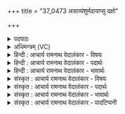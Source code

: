 +++
title = "37_0473 असाव्यंशुर्मदायाप्सु दक्षो"

+++
<details><summary>पदपाठः</summary>

अ꣡सा꣢꣯वि। अँ꣣शुः꣢। म꣡दा꣢꣯य। अ꣣प्सु꣢। द꣡क्षः꣢꣯। गि꣣रिष्ठाः꣢। गि꣣रि। स्थाः꣢। श्ये꣣नः꣢। न। यो꣡नि꣢꣯म्। अ। अ꣣सदत्। ४७३।
</details>

<details><summary>अधिमन्त्रम् (VC)</summary>

- पवमानः सोमः
- जमदग्निर्भार्गवः
- गायत्री
- षड्जः
- पावमानं काण्डम्
</details>

<details><summary>हिन्दी : आचार्य रामनाथ वेदालंकार - विषयः</summary>

अगले मन्त्र में आनन्दरस का वर्णन है।
</details>

<details><summary>हिन्दी : आचार्य रामनाथ वेदालंकार - पदार्थः</summary>

पदार्थान्वयभाषाः -  (गिरिष्ठाः) पर्वत पर स्थित, (दक्षः) बलप्रद (अंशुः) सोम ओषधि, जैसे (अप्सु) जलों में (असावि) अभिषुत की जाती है, वैसे ही (गिरिष्ठाः) पर्वत के समान उन्नत परब्रह्म में स्थित, (दक्षः) आत्मबल को बढ़ानेवाला (अंशुः) आनन्द-रस (मदाय) हर्ष के लिए (अप्सु) मेरे प्राणों वा कर्मों में (असावि) मेरे द्वारा अभिषुत किया गया है। (श्येनः न) बाज पक्षी, जैसे (योनिम्) अपने घोंसले को प्राप्त होता है, वैसे ही यह आनन्दरस (योनिम्) मेरे हृदय-गृह में (आ असदत्) आकर स्थित हो गया है ॥७॥ इस मन्त्र में पूर्वार्द्ध में श्लिष्ट व्यङ्ग्योपमा तथा उत्तरार्ध में वाच्योपमा अलङ्कार है ॥७॥
</details>

<details><summary>हिन्दी : आचार्य रामनाथ वेदालंकार - भावार्थः</summary>

भावार्थभाषाः -  जैसे बाज आदि पक्षी सायंकाल अपने आवासभूत वृक्ष पर आ जाते हैं, वैसे ही परब्रह्म के पास से झरता हुआ आनन्द-रस हृदय-प्रदेश में आता है और जैसे सोमलता का सोमरस वसतीवरी नामक पात्र में स्थित जल में अभिषुत किया जाता है, वैसे ही आनन्द-रस स्तोता के प्राणों और कर्मों में अभिषुत होता है ॥७॥
</details>

<details><summary>संस्कृत : आचार्य रामनाथ वेदालंकार - विषयः</summary>

अथानन्दरसो वर्ण्यते।
</details>

<details><summary>संस्कृत : आचार्य रामनाथ वेदालंकार - पदार्थः</summary>

पदार्थान्वयभाषाः -  (गिरिष्ठाः) पर्वते स्थितः। गिरौ तिष्ठतीति गिरिष्ठाः ‘आतो मनिन्क्वनिब्वनिपश्च। अ० ३।२।७४’ इति विच् प्रत्ययः। (दक्षः) बलप्रदः (अंशुः) सोमौषधिः। अंशुः शमष्टमात्रो भवति, अननाय शं भवतीति वा। निरु० २।५। यथा (अप्सु) उदकेषु (असावि) सूयते, तथा (गिरिष्ठाः) पर्वतवदुन्नते परब्रह्मणि विद्यमानः (दक्षः) आत्मबलवर्द्धकः (अंशुः) आनन्दरसः (मदाय) हर्षाय (अप्सु) मम प्राणेषु कर्मसु च (असावि) मया अभिषुतोऽस्ति। (श्येनः न) श्येनपक्षी यथा (योनिम्) स्वनीडं प्राप्नोति, तथा एष आनन्दरसः (योनिम्) मम हृदयमन्दिरम् (आ असदत्) आगतोऽस्ति ॥७॥ अत्र पूर्वार्द्धे श्लेषमूलो व्यङ्ग्योपमालङ्कारः। उत्तरार्द्धे वाच्योपमा ॥७॥
</details>

<details><summary>संस्कृत : आचार्य रामनाथ वेदालंकार - भावार्थः</summary>

भावार्थभाषाः -  यथा श्येनादयः पक्षिणः सायंकाले स्वस्वावासभूतं वृक्षं प्रत्यागच्छन्ति तथैव परब्रह्मणः सकाशान्निर्झरन्नानन्दरसो हृदयप्रदेशमभ्यागच्छति। यथा च सोमो वसतीवर्याख्यपात्रस्थे जलेऽभिषूयते तथाऽऽनन्दरसः स्तोतुः प्राणेषु कर्मसु च ॥७॥
</details>

<details><summary>संस्कृत : आचार्य रामनाथ वेदालंकार - पादटिप्पनी</summary>

टिप्पणी:   १. ऋ० ९।६२।४, साम० १००८।
</details>